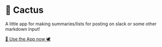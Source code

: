 # 🌵 Cactus

A little app for making summaries/lists for posting on slack or some other markdown input!

[🌈 Use the App now 🕊](https://objective-dijkstra-f7ee7c.netlify.com/)